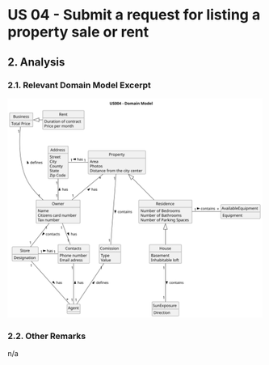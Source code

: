 # US 04 - Submit a request for listing a property sale or rent

## 2. Analysis

### 2.1. Relevant Domain Model Excerpt

![Domain Model](svg/us04-domain-model.svg)

### 2.2. Other Remarks

n/a